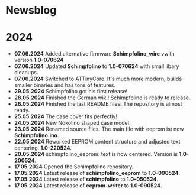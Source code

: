 # Newsblog

# 2024

* **07.06.2024** Added alternative firmware **Schimpfolino_wire** vwith version **1.0-070624**  
* **07.06.2024** Updated **Schimpfolino** to **1.0-070624** with small libary cleanups.  
* **07.06.2024** Switched to ATTinyCore. It's much more modern, builds smaller binaries and has tons of features.  
* **29.05.2024** Schimpfolino got his first release!  
* **28.05.2024** Finished the German wiki! Schimpfolino is ready to release.
* **26.05.2024** Finished the last README files! The repository is almost ready. 
* **25.05.2024** The case cover fits perfectly!
* **24.05.2024** New Nokolino shaped case model.
* **23.05.2024** Renamed source files. The main file with eeprom ist now **Schimpfolino.ino**.
* **22.05.2024** Reworked EEPROM content structure and adjusted text centering. **1.0-220524**.  
* **20.05.2024** schimpfolino_eeprom: text is now centered. Version is **1.0-200524**.  
* **17.05.2024** Opened the Schimpfolino repository.
* **17.05.2024** Latest release of **schimpfolino_eeprom** to **1.0-090524**.
* **17.05.2024** Latest release of **schimpfolino** to **1.0-050524**.
* **17.05.2024** Latest release of **eeprom-writer** to **1.0-090524**.
